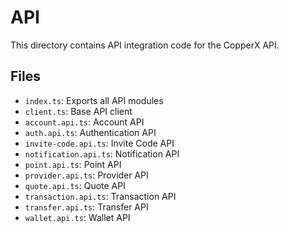# API

This directory contains API integration code for the CopperX API.

## Files

- `index.ts`: Exports all API modules
- `client.ts`: Base API client
- `account.api.ts`: Account API
- `auth.api.ts`: Authentication API
- `invite-code.api.ts`: Invite Code API
- `notification.api.ts`: Notification API
- `point.api.ts`: Point API
- `provider.api.ts`: Provider API
- `quote.api.ts`: Quote API
- `transaction.api.ts`: Transaction API
- `transfer.api.ts`: Transfer API
- `wallet.api.ts`: Wallet API